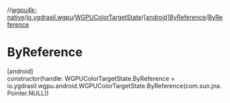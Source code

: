 //[wgpu4k-native](../../../../index.md)/[io.ygdrasil.wgpu](../../index.md)/[WGPUColorTargetState](../index.md)/[[android]ByReference](index.md)/[ByReference](-by-reference.md)

# ByReference

[android]\
constructor(handle: WGPUColorTargetState.ByReference = io.ygdrasil.wgpu.android.WGPUColorTargetState.ByReference(com.sun.jna.Pointer.NULL))